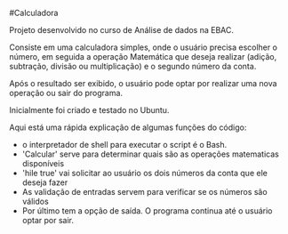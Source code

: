 #Calculadora

Projeto desenvolvido no curso de Análise de dados na EBAC.

Consiste em uma calculadora simples, onde o usuário precisa escolher o número, em seguida a operação Matemática que deseja realizar (adição, subtração, divisão ou multiplicação) e o segundo número da conta. 

Após o resultado ser exibido, o usuário pode optar por realizar uma nova operação ou sair do programa. 

Inicialmente foi criado e testado no Ubuntu.

Aqui está uma rápida explicação de algumas funções do código:
 - o interpretador de shell para executar o script é o Bash.
 - 'Calcular' serve para determinar quais são as operações matematicas disponíveis
- 'hile true' vai solicitar ao usuário os dois números da conta que ele deseja fazer
-  As validação de entradas servem para verificar se os números são válidos
-  Por último tem a opção de saída. O programa continua até o usuário optar por sair.
